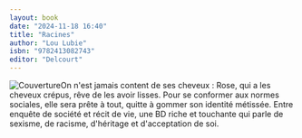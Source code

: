 ```yaml
---
layout: book
date: "2024-11-18 16:40"
title: "Racines"
author: "Lou Lubie"
isbn: "9782413082743"
editor: "Delcourt"
---
```

![Couverture](/img/9782413082743.jpeg)On n'est jamais content de ses cheveux : Rose, qui a les cheveux crépus, rêve de les avoir lisses. Pour se conformer aux normes sociales, elle sera prête à tout, quitte à gommer son identité métissée. 
Entre enquête de société et récit de vie, une BD riche et touchante qui parle de sexisme, de racisme, d'héritage et d'acceptation de soi.